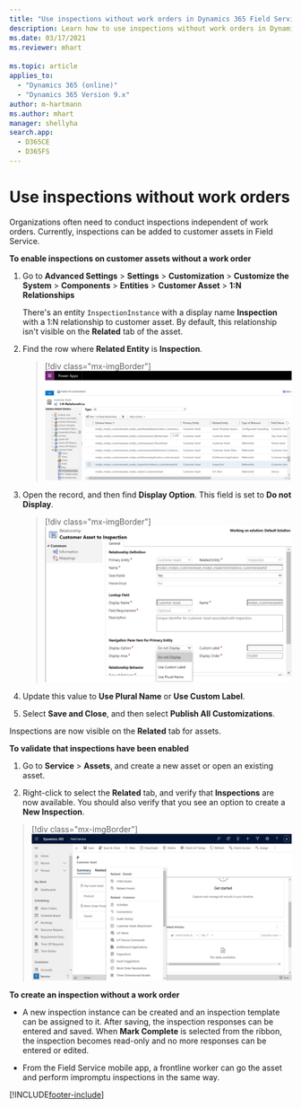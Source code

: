```yaml
---
title: "Use inspections without work orders in Dynamics 365 Field Service | MicrosoftDocs"
description: Learn how to use inspections without work orders in Dynamics 365 Field Service.
ms.date: 03/17/2021
ms.reviewer: mhart

ms.topic: article
applies_to: 
  - "Dynamics 365 (online)"
  - "Dynamics 365 Version 9.x"
author: m-hartmann
ms.author: mhart
manager: shellyha
search.app: 
  - D365CE
  - D365FS
---
```


# Use inspections without work orders

Organizations often need to conduct inspections independent of work orders. Currently, inspections can be added to customer assets in Field Service.
<!--markdownlint-disable MD036-->
**To enable inspections on customer assets without a work order**

1. Go to **Advanced Settings** > **Settings** > **Customization** > **Customize the System** > **Components** > **Entities** > **Customer Asset** > **1:N Relationships**

   There's an entity `InspectionInstance` with a display name **Inspection** with a 1:N relationship to customer asset. By default, this relationship isn't visible on the **Related** tab of the asset.

1. Find the row where **Related Entity** is **Inspection**.

   > [!div class="mx-imgBorder"]
   > ![Screenshot of advanced settings showing the inspection relationship with a customer asset.](./media/ad-hoc-inspection-customer-asset.png)

1. Open the record, and then find **Display Option**. This field is set to **Do not Display**.

   > [!div class="mx-imgBorder"]
   > ![Screenshot of advanced settings showing the inspection "do not display" option for a customer asset.](./media/ad-hoc-inspection-display-setting.png)

1. Update this value to **Use Plural Name** or **Use Custom Label**.

1. Select **Save and Close**, and then select **Publish All Customizations**.

Inspections are now visible on the **Related** tab for assets.

**To validate that inspections have been enabled**

1. Go to **Service** > **Assets**, and create a new asset or open an existing asset.

1. Right-click to select the **Related** tab, and verify that **Inspections** are now available. You should also verify that you see an option to create a **New Inspection**.

  > [!div class="mx-imgBorder"]
  > ![Screenshot of advanced settings showing the Inspections option on the Related tab of the customer asset.](./media/ad-hoc-inspection-asset-related-tab.jpg)

**To create an inspection without a work order**

- A new inspection instance can be created and an inspection template can be assigned to it. After saving, the inspection responses can be entered and saved. When **Mark Complete** is selected from the ribbon, the inspection becomes read-only and no more responses can be entered or edited.

- From the Field Service mobile app, a frontline worker can go the asset and perform impromptu inspections in the same way.

[!INCLUDE[footer-include](../includes/footer-banner.md)]
